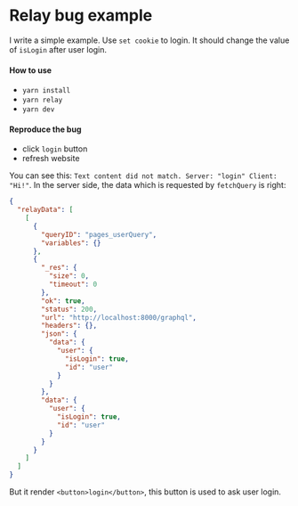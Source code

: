 # Relay bug example

I write a simple example. Use `set cookie` to login. It should change the value of `isLogin` after user login.

#### How to use

- `yarn install`
- `yarn relay`
- `yarn dev`

#### Reproduce the bug

- click `login` button
- refresh website

You can see this: `Text content did not match. Server: "login" Client: "Hi!"`.
In the server side, the data which is requested by `fetchQuery` is right:

```json
{
  "relayData": [
    [
      {
        "queryID": "pages_userQuery",
        "variables": {}
      },
      {
        "_res": {
          "size": 0,
          "timeout": 0
        },
        "ok": true,
        "status": 200,
        "url": "http://localhost:8000/graphql",
        "headers": {},
        "json": {
          "data": {
            "user": {
              "isLogin": true,
              "id": "user"
            }
          }
        },
        "data": {
          "user": {
            "isLogin": true,
            "id": "user"
          }
        }
      }
    ]
  ]
}
```

But it render `<button>login</button>`, this button is used to ask user login.
